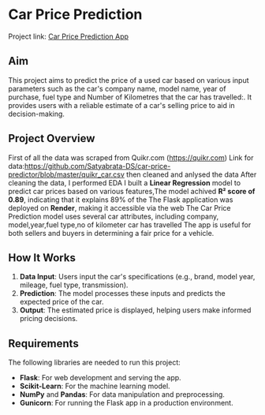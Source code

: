 # Car Price Prediction

Project link: [Car Price Prediction App](https://car-price-predictor-xh7j.onrender.com/)

## Aim

This project aims to predict the price of a used car based on various input parameters such as the car's company name, model name, year of purchase, fuel type and Number of Kilometres that the car has travelled:. It provides users with a reliable estimate of a car's selling price to aid in decision-making.

## Project Overview
First of all the data was scraped from Quikr.com (https://quikr.com) Link for data:https://github.com/Satyabrata-DS/car-price-predictor/blob/master/quikr_car.csv
then cleaned and anlysed the data
After cleaning the data, I performed EDA
I built a **Linear Regression** model to predict car prices based on various features,The model achived **R² score of 0.89**, indicating that it explains 89% of the 
The Flask application was deployed on **Render**, making it accessible via the web
The Car Price Prediction model uses several car attributes, including company, model,year,fuel type,no of kilometer car has travelled The app is useful for both sellers and buyers in determining a fair price for a vehicle.

## How It Works

1. **Data Input**: Users input the car's specifications (e.g., brand, model year, mileage, fuel type, transmission).
2. **Prediction**: The model processes these inputs and predicts the expected price of the car.
3. **Output**: The estimated price is displayed, helping users make informed pricing decisions.

## Requirements

The following libraries are needed to run this project:

- **Flask**: For web development and serving the app.
- **Scikit-Learn**: For the machine learning model.
- **NumPy** and **Pandas**: For data manipulation and preprocessing.
- **Gunicorn**: For running the Flask app in a production environment.
 

